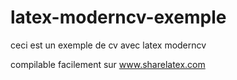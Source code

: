# latex-moderncv-exemple
ceci est un exemple de cv avec latex moderncv 

compilable facilement sur www.sharelatex.com 
